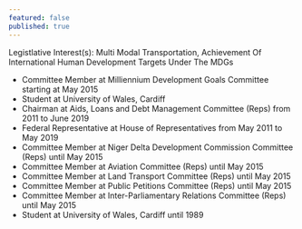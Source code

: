 ```yaml
---
featured: false
published: true
---
```

Legistlative Interest(s): Multi Modal Transportation, Achievement Of International Human Development Targets Under The MDGs

* Committee Member at Milliennium Development Goals Committee starting at May 2015
* Student at University of Wales, Cardiff
* Chairman at Aids, Loans and Debt Management Committee (Reps) from 2011 to June 2019
* Federal Representative at House of Representatives from May 2011 to May 2019
* Committee Member at Niger Delta Development Commission Committee (Reps) until May 2015
* Committee Member at Aviation Committee (Reps) until May 2015
* Committee Member at Land Transport Committee (Reps) until May 2015
* Committee Member at Public Petitions Committee (Reps) until May 2015
* Committee Member at Inter-Parliamentary Relations Committee (Reps) until May 2015
* Student at University of Wales, Cardiff until 1989


